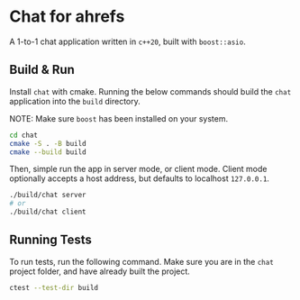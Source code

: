 # Chat for ahrefs

A 1-to-1 chat application written in `c++20`, built with `boost::asio`.

## Build & Run

Install `chat` with cmake. Running the below commands should build the `chat` application into the `build` directory.

NOTE: Make sure `boost` has been installed on your system.

```bash
cd chat
cmake -S . -B build
cmake --build build
```

Then, simple run the app in server mode, or client mode. Client mode optionally accepts a host address, but defaults to localhost `127.0.0.1`.

```bash
./build/chat server
# or
./build/chat client
```

## Running Tests

To run tests, run the following command. Make sure you are in the `chat` project folder, and have already built the project.

```bash
ctest --test-dir build
```
